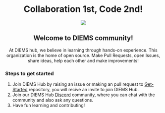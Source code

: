 <div align="center">
    <h1>Collaboration 1st, Code 2nd!</h1>  
    <img src="https://firebasestorage.googleapis.com/v0/b/diems-hub.appspot.com/o/diemslogo.png?alt=media&token=8972690c-09c6-4ef1-a462-f26753bb1daf"/>

## Welcome to DIEMS community!

At DIEMS hub, we believe in learning through hands-on experience. This organization is the home of open source. Make Pull Requests, open Issues, share ideas, help each other and make improvements!

</div>


### Steps to get started

1. Join DIEMS Hub by raising an issue or making an pull request to [Get-Started](https://github.com/DIEMS-HUB/Get-Started) repository, you will recive an invite to join DIEMS Hub.
2. Join our DIEMS Hub [Discord](https://discord.gg/k9zdeQXc) community, where you can chat with the community and also ask any questions.
3. Have fun learning and contributing!
